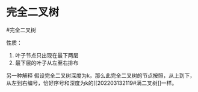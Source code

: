 # 完全二叉树
#完全二叉树

性质：
1. 叶子节点只出现在最下两层
2. 最下层的叶子从左至右排布

另一种解释
假设完全二叉树深度为k，那么此完全二叉树的节点按照，从上到下，从左到右编号，恰好序号和深度为k的[[202203132119#满二叉树]]一样。
